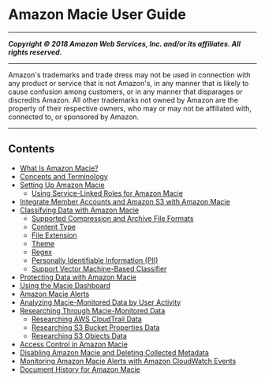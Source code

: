 # Amazon Macie User Guide

-----
*****Copyright &copy; 2018 Amazon Web Services, Inc. and/or its affiliates. All rights reserved.*****

-----
Amazon's trademarks and trade dress may not be used in 
     connection with any product or service that is not Amazon's, 
     in any manner that is likely to cause confusion among customers, 
     or in any manner that disparages or discredits Amazon. All other 
     trademarks not owned by Amazon are the property of their respective
     owners, who may or may not be affiliated with, connected to, or 
     sponsored by Amazon.

-----
## Contents
+ [What Is Amazon Macie?](what-is-macie.md)
+ [Concepts and Terminology](macie-concepts.md)
+ [Setting Up Amazon Macie](macie-setting-up.md)
   + [Using Service-Linked Roles for Amazon Macie](using-service-linked-roles.md)
+ [Integrate Member Accounts and Amazon S3 with Amazon Macie](macie-integration.md)
+ [Classifying Data with Amazon Macie](macie-classify-data.md)
   + [Supported Compression and Archive File Formats](macie-compression-archive-formats.md)
   + [Content Type](macie-classify-objects-content-type.md)
   + [File Extension](macie-classify-objects-file-extension.md)
   + [Theme](macie-classify-objects-theme.md)
   + [Regex](macie-classify-objects-regex.md)
   + [Personally Identifiable Information (PII)](macie-classify-objects-pii.md)
   + [Support Vector Machine-Based Classifier](macie-classify-objects-classifier.md)
+ [Protecting Data with Amazon Macie](macie-protect-data.md)
+ [Using the Macie Dashboard](macie-dashboard.md)
+ [Amazon Macie Alerts](macie-alerts.md)
+ [Analyzing Macie-Monitored Data by User Activity](macie-users.md)
+ [Researching Through Macie-Monitored Data](macie-research.md)
   + [Researching AWS CloudTrail Data](cloudtraildata.md)
   + [Researching S3 Bucket Properties Data](s3bucketsdata.md)
   + [Researching S3 Objects Data](s3objectsdata.md)
+ [Access Control in Amazon Macie](macie-access-control.md)
+ [Disabling Amazon Macie and Deleting Collected Metadata](macie-disable.md)
+ [Monitoring Amazon Macie Alerts with Amazon CloudWatch Events](macie-cloudwatch.md)
+ [Document History for Amazon Macie](doc-history.md)